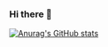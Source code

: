 ### Hi there 👋
[![Anurag's GitHub stats](https://github-readme-stats.vercel.app/api?username=kimyekang)](https://github.com/kimyekang/github-readme-stats)
